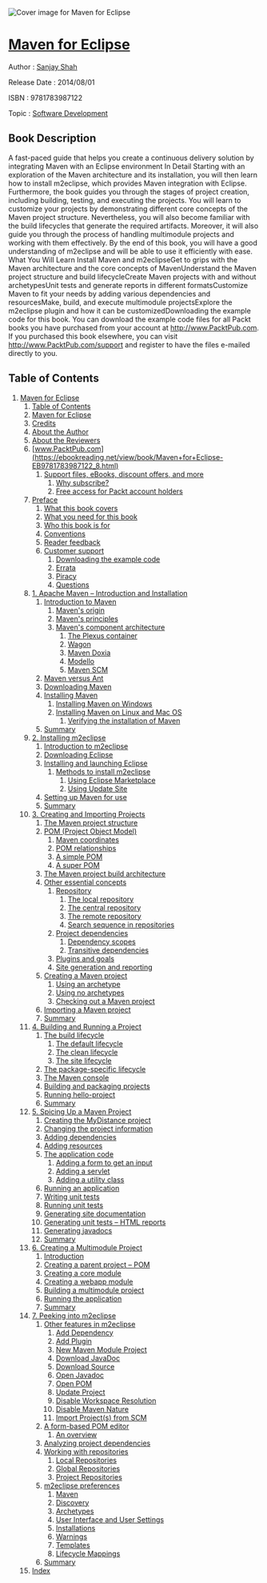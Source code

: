 ![Cover image for Maven for Eclipse](https://imgdetail.ebookreading.net/cover/cover/software_development/EB9781783987122.jpg)

[Maven for Eclipse](https://ebookreading.net/view/book/Maven+for+Eclipse-EB9781783987122_1.html "Maven for Eclipse")
====================================================================================================================

Author : [Sanjay Shah](https://ebookreading.net/search/author/Sanjay+Shah)

Release Date : 2014/08/01

ISBN : 9781783987122

Topic : [Software Development](https://ebookreading.net/search/category/software-development)

Book Description
-----------------

A fast-paced guide that helps you create a continuous delivery solution by integrating Maven with an Eclipse environment
In Detail
Starting with an exploration of the Maven architecture and its installation, you will then learn how to install m2eclipse, which provides Maven integration with Eclipse. Furthermore, the book guides you through the stages of project creation, including building, testing, and executing the projects.
You will learn to customize your projects by demonstrating different core concepts of the Maven project structure. Nevertheless, you will also become familiar with the build lifecycles that generate the required artifacts. Moreover, it will also guide you through the process of handling multimodule projects and working with them effectively.
By the end of this book, you will have a good understanding of m2eclipse and will be able to use it efficiently with ease.
What You Will Learn
Install Maven and m2eclipseGet to grips with the Maven architecture and the core concepts of MavenUnderstand the Maven project structure and build lifecycleCreate Maven projects with and without archetypesUnit tests and generate reports in different formatsCustomize Maven to fit your needs by adding various dependencies and resourcesMake, build, and execute multimodule projectsExplore the m2eclipse plugin and how it can be customizedDownloading the example code for this book. You can download the example code files for all Packt books you have purchased from your account at http://www.PacktPub.com. If you purchased this book elsewhere, you can visit http://www.PacktPub.com/support and register to have the files e-mailed directly to you.
              
Table of Contents
-----------------

1. [Maven for Eclipse](https://ebookreading.net/view/book/Maven+for+Eclipse-EB9781783987122_3.html)
    1. [Table of Contents](https://ebookreading.net/view/book/Maven+for+Eclipse-EB9781783987122_2.html)
    1. [Maven for Eclipse](https://ebookreading.net/view/book/Maven+for+Eclipse-EB9781783987122_4.html)
    1. [Credits](https://ebookreading.net/view/book/Maven+for+Eclipse-EB9781783987122_5.html)
    1. [About the Author](https://ebookreading.net/view/book/Maven+for+Eclipse-EB9781783987122_6.html)
    1. [About the Reviewers](https://ebookreading.net/view/book/Maven+for+Eclipse-EB9781783987122_7.html)
    1. [www.PacktPub.com](https://ebookreading.net/view/book/Maven+for+Eclipse-EB9781783987122_8.html)
        1. [Support files, eBooks, discount offers, and more](https://ebookreading.net/view/book/Maven+for+Eclipse-EB9781783987122_8.html#ch00lvl1sec01)
            1. [Why subscribe?](https://ebookreading.net/view/book/Maven+for+Eclipse-EB9781783987122_8.html#ch00lvl2sec01)
            1. [Free access for Packt account holders](https://ebookreading.net/view/book/Maven+for+Eclipse-EB9781783987122_8.html#ch00lvl2sec02)
    1. [Preface](https://ebookreading.net/view/book/Maven+for+Eclipse-EB9781783987122_9.html)
        1. [What this book covers](https://ebookreading.net/view/book/Maven+for+Eclipse-EB9781783987122_9.html#ch00lvl1sec02)
        1. [What you need for this book](https://ebookreading.net/view/book/Maven+for+Eclipse-EB9781783987122_10.html)
        1. [Who this book is for](https://ebookreading.net/view/book/Maven+for+Eclipse-EB9781783987122_11.html)
        1. [Conventions](https://ebookreading.net/view/book/Maven+for+Eclipse-EB9781783987122_12.html)
        1. [Reader feedback](https://ebookreading.net/view/book/Maven+for+Eclipse-EB9781783987122_13.html)
        1. [Customer support](https://ebookreading.net/view/book/Maven+for+Eclipse-EB9781783987122_14.html)
            1. [Downloading the example code](https://ebookreading.net/view/book/Maven+for+Eclipse-EB9781783987122_14.html#ch00lvl2sec03)
            1. [Errata](https://ebookreading.net/view/book/Maven+for+Eclipse-EB9781783987122_14.html#ch00lvl2sec04)
            1. [Piracy](https://ebookreading.net/view/book/Maven+for+Eclipse-EB9781783987122_14.html#ch00lvl2sec05)
            1. [Questions](https://ebookreading.net/view/book/Maven+for+Eclipse-EB9781783987122_14.html#ch00lvl2sec06)
    1. [1. Apache Maven – Introduction and Installation](https://ebookreading.net/view/book/Maven+for+Eclipse-EB9781783987122_15.html)
        1. [Introduction to Maven](https://ebookreading.net/view/book/Maven+for+Eclipse-EB9781783987122_15.html#ch01lvl1sec08)
            1. [Maven&#39;s origin](https://ebookreading.net/view/book/Maven+for+Eclipse-EB9781783987122_15.html#ch01lvl2sec07)
            1. [Maven&#39;s principles](https://ebookreading.net/view/book/Maven+for+Eclipse-EB9781783987122_15.html#ch01lvl2sec08)
            1. [Maven&#39;s component architecture](https://ebookreading.net/view/book/Maven+for+Eclipse-EB9781783987122_15.html#ch01lvl2sec09)
                1. [The Plexus container](https://ebookreading.net/view/book/Maven+for+Eclipse-EB9781783987122_15.html#ch01lvl3sec01)
                1. [Wagon](https://ebookreading.net/view/book/Maven+for+Eclipse-EB9781783987122_15.html#ch01lvl3sec02)
                1. [Maven Doxia](https://ebookreading.net/view/book/Maven+for+Eclipse-EB9781783987122_15.html#ch01lvl3sec03)
                1. [Modello](https://ebookreading.net/view/book/Maven+for+Eclipse-EB9781783987122_15.html#ch01lvl3sec04)
                1. [Maven SCM](https://ebookreading.net/view/book/Maven+for+Eclipse-EB9781783987122_15.html#ch01lvl3sec05)
        1. [Maven versus Ant](https://ebookreading.net/view/book/Maven+for+Eclipse-EB9781783987122_16.html)
        1. [Downloading Maven](https://ebookreading.net/view/book/Maven+for+Eclipse-EB9781783987122_17.html)
        1. [Installing Maven](https://ebookreading.net/view/book/Maven+for+Eclipse-EB9781783987122_18.html)
            1. [Installing Maven on Windows](https://ebookreading.net/view/book/Maven+for+Eclipse-EB9781783987122_18.html#ch01lvl2sec10)
            1. [Installing Maven on Linux and Mac OS](https://ebookreading.net/view/book/Maven+for+Eclipse-EB9781783987122_18.html#ch01lvl2sec11)
                1. [Verifying the installation of Maven](https://ebookreading.net/view/book/Maven+for+Eclipse-EB9781783987122_18.html#ch01lvl3sec06)
        1. [Summary](https://ebookreading.net/view/book/Maven+for+Eclipse-EB9781783987122_19.html)
    1. [2. Installing m2eclipse](https://ebookreading.net/view/book/Maven+for+Eclipse-EB9781783987122_20.html)
        1. [Introduction to m2eclipse](https://ebookreading.net/view/book/Maven+for+Eclipse-EB9781783987122_20.html#ch02lvl1sec14)
        1. [Downloading Eclipse](https://ebookreading.net/view/book/Maven+for+Eclipse-EB9781783987122_21.html)
        1. [Installing and launching Eclipse](https://ebookreading.net/view/book/Maven+for+Eclipse-EB9781783987122_22.html)
            1. [Methods to install m2eclipse](https://ebookreading.net/view/book/Maven+for+Eclipse-EB9781783987122_22.html#ch02lvl2sec12)
                1. [Using Eclipse Marketplace](https://ebookreading.net/view/book/Maven+for+Eclipse-EB9781783987122_22.html#ch02lvl3sec07)
                1. [Using Update Site](https://ebookreading.net/view/book/Maven+for+Eclipse-EB9781783987122_22.html#ch02lvl3sec08)
        1. [Setting up Maven for use](https://ebookreading.net/view/book/Maven+for+Eclipse-EB9781783987122_23.html)
        1. [Summary](https://ebookreading.net/view/book/Maven+for+Eclipse-EB9781783987122_24.html)
    1. [3. Creating and Importing Projects](https://ebookreading.net/view/book/Maven+for+Eclipse-EB9781783987122_25.html)
        1. [The Maven project structure](https://ebookreading.net/view/book/Maven+for+Eclipse-EB9781783987122_25.html#ch03lvl1sec19)
        1. [POM (Project Object Model)](https://ebookreading.net/view/book/Maven+for+Eclipse-EB9781783987122_26.html)
            1. [Maven coordinates](https://ebookreading.net/view/book/Maven+for+Eclipse-EB9781783987122_26.html#ch03lvl2sec13)
            1. [POM relationships](https://ebookreading.net/view/book/Maven+for+Eclipse-EB9781783987122_26.html#ch03lvl2sec14)
            1. [A simple POM](https://ebookreading.net/view/book/Maven+for+Eclipse-EB9781783987122_26.html#ch03lvl2sec15)
            1. [A super POM](https://ebookreading.net/view/book/Maven+for+Eclipse-EB9781783987122_26.html#ch03lvl2sec16)
        1. [The Maven project build architecture](https://ebookreading.net/view/book/Maven+for+Eclipse-EB9781783987122_27.html)
        1. [Other essential concepts](https://ebookreading.net/view/book/Maven+for+Eclipse-EB9781783987122_28.html)
            1. [Repository](https://ebookreading.net/view/book/Maven+for+Eclipse-EB9781783987122_28.html#ch03lvl2sec17)
                1. [The local repository](https://ebookreading.net/view/book/Maven+for+Eclipse-EB9781783987122_28.html#ch03lvl3sec09)
                1. [The central repository](https://ebookreading.net/view/book/Maven+for+Eclipse-EB9781783987122_28.html#ch03lvl3sec10)
                1. [The remote repository](https://ebookreading.net/view/book/Maven+for+Eclipse-EB9781783987122_28.html#ch03lvl3sec11)
                1. [Search sequence in repositories](https://ebookreading.net/view/book/Maven+for+Eclipse-EB9781783987122_28.html#ch03lvl3sec12)
            1. [Project dependencies](https://ebookreading.net/view/book/Maven+for+Eclipse-EB9781783987122_28.html#ch03lvl2sec18)
                1. [Dependency scopes](https://ebookreading.net/view/book/Maven+for+Eclipse-EB9781783987122_28.html#ch03lvl3sec13)
                1. [Transitive dependencies](https://ebookreading.net/view/book/Maven+for+Eclipse-EB9781783987122_28.html#ch03lvl3sec14)
            1. [Plugins and goals](https://ebookreading.net/view/book/Maven+for+Eclipse-EB9781783987122_28.html#ch03lvl2sec19)
            1. [Site generation and reporting](https://ebookreading.net/view/book/Maven+for+Eclipse-EB9781783987122_28.html#ch03lvl2sec20)
        1. [Creating a Maven project](https://ebookreading.net/view/book/Maven+for+Eclipse-EB9781783987122_29.html)
            1. [Using an archetype](https://ebookreading.net/view/book/Maven+for+Eclipse-EB9781783987122_29.html#ch03lvl2sec21)
            1. [Using no archetypes](https://ebookreading.net/view/book/Maven+for+Eclipse-EB9781783987122_29.html#ch03lvl2sec22)
            1. [Checking out a Maven project](https://ebookreading.net/view/book/Maven+for+Eclipse-EB9781783987122_29.html#ch03lvl2sec23)
        1. [Importing a Maven project](https://ebookreading.net/view/book/Maven+for+Eclipse-EB9781783987122_30.html)
        1. [Summary](https://ebookreading.net/view/book/Maven+for+Eclipse-EB9781783987122_31.html)
    1. [4. Building and Running a Project](https://ebookreading.net/view/book/Maven+for+Eclipse-EB9781783987122_32.html)
        1. [The build lifecycle](https://ebookreading.net/view/book/Maven+for+Eclipse-EB9781783987122_32.html#ch04lvl1sec26)
            1. [The default lifecycle](https://ebookreading.net/view/book/Maven+for+Eclipse-EB9781783987122_32.html#ch04lvl2sec24)
            1. [The clean lifecycle](https://ebookreading.net/view/book/Maven+for+Eclipse-EB9781783987122_32.html#ch04lvl2sec25)
            1. [The site lifecycle](https://ebookreading.net/view/book/Maven+for+Eclipse-EB9781783987122_32.html#ch04lvl2sec26)
        1. [The package-specific lifecycle](https://ebookreading.net/view/book/Maven+for+Eclipse-EB9781783987122_33.html)
        1. [The Maven console](https://ebookreading.net/view/book/Maven+for+Eclipse-EB9781783987122_34.html)
        1. [Building and packaging projects](https://ebookreading.net/view/book/Maven+for+Eclipse-EB9781783987122_35.html)
        1. [Running hello-project](https://ebookreading.net/view/book/Maven+for+Eclipse-EB9781783987122_36.html)
        1. [Summary](https://ebookreading.net/view/book/Maven+for+Eclipse-EB9781783987122_37.html)
    1. [5. Spicing Up a Maven Project](https://ebookreading.net/view/book/Maven+for+Eclipse-EB9781783987122_38.html)
        1. [Creating the MyDistance project](https://ebookreading.net/view/book/Maven+for+Eclipse-EB9781783987122_38.html#ch05lvl1sec32)
        1. [Changing the project information](https://ebookreading.net/view/book/Maven+for+Eclipse-EB9781783987122_39.html)
        1. [Adding dependencies](https://ebookreading.net/view/book/Maven+for+Eclipse-EB9781783987122_40.html)
        1. [Adding resources](https://ebookreading.net/view/book/Maven+for+Eclipse-EB9781783987122_41.html)
        1. [The application code](https://ebookreading.net/view/book/Maven+for+Eclipse-EB9781783987122_42.html)
            1. [Adding a form to get an input](https://ebookreading.net/view/book/Maven+for+Eclipse-EB9781783987122_42.html#ch05lvl2sec27)
            1. [Adding a servlet](https://ebookreading.net/view/book/Maven+for+Eclipse-EB9781783987122_42.html#ch05lvl2sec28)
            1. [Adding a utility class](https://ebookreading.net/view/book/Maven+for+Eclipse-EB9781783987122_42.html#ch05lvl2sec29)
        1. [Running an application](https://ebookreading.net/view/book/Maven+for+Eclipse-EB9781783987122_43.html)
        1. [Writing unit tests](https://ebookreading.net/view/book/Maven+for+Eclipse-EB9781783987122_44.html)
        1. [Running unit tests](https://ebookreading.net/view/book/Maven+for+Eclipse-EB9781783987122_45.html)
        1. [Generating site documentation](https://ebookreading.net/view/book/Maven+for+Eclipse-EB9781783987122_46.html)
        1. [Generating unit tests – HTML reports](https://ebookreading.net/view/book/Maven+for+Eclipse-EB9781783987122_47.html)
        1. [Generating javadocs](https://ebookreading.net/view/book/Maven+for+Eclipse-EB9781783987122_48.html)
        1. [Summary](https://ebookreading.net/view/book/Maven+for+Eclipse-EB9781783987122_49.html)
    1. [6. Creating a Multimodule Project](https://ebookreading.net/view/book/Maven+for+Eclipse-EB9781783987122_50.html)
        1. [Introduction](https://ebookreading.net/view/book/Maven+for+Eclipse-EB9781783987122_50.html#ch06lvl1sec44)
        1. [Creating a parent project – POM](https://ebookreading.net/view/book/Maven+for+Eclipse-EB9781783987122_51.html)
        1. [Creating a core module](https://ebookreading.net/view/book/Maven+for+Eclipse-EB9781783987122_52.html)
        1. [Creating a webapp module](https://ebookreading.net/view/book/Maven+for+Eclipse-EB9781783987122_53.html)
        1. [Building a multimodule project](https://ebookreading.net/view/book/Maven+for+Eclipse-EB9781783987122_54.html)
        1. [Running the application](https://ebookreading.net/view/book/Maven+for+Eclipse-EB9781783987122_55.html)
        1. [Summary](https://ebookreading.net/view/book/Maven+for+Eclipse-EB9781783987122_56.html)
    1. [7. Peeking into m2eclipse](https://ebookreading.net/view/book/Maven+for+Eclipse-EB9781783987122_57.html)
        1. [Other features in m2eclipse](https://ebookreading.net/view/book/Maven+for+Eclipse-EB9781783987122_57.html#ch07lvl1sec51)
            1. [Add Dependency](https://ebookreading.net/view/book/Maven+for+Eclipse-EB9781783987122_57.html#ch07lvl2sec30)
            1. [Add Plugin](https://ebookreading.net/view/book/Maven+for+Eclipse-EB9781783987122_57.html#ch07lvl2sec31)
            1. [New Maven Module Project](https://ebookreading.net/view/book/Maven+for+Eclipse-EB9781783987122_57.html#ch07lvl2sec32)
            1. [Download JavaDoc](https://ebookreading.net/view/book/Maven+for+Eclipse-EB9781783987122_57.html#ch07lvl2sec33)
            1. [Download Source](https://ebookreading.net/view/book/Maven+for+Eclipse-EB9781783987122_57.html#ch07lvl2sec34)
            1. [Open Javadoc](https://ebookreading.net/view/book/Maven+for+Eclipse-EB9781783987122_57.html#ch07lvl2sec35)
            1. [Open POM](https://ebookreading.net/view/book/Maven+for+Eclipse-EB9781783987122_57.html#ch07lvl2sec36)
            1. [Update Project](https://ebookreading.net/view/book/Maven+for+Eclipse-EB9781783987122_57.html#ch07lvl2sec37)
            1. [Disable Workspace Resolution](https://ebookreading.net/view/book/Maven+for+Eclipse-EB9781783987122_57.html#ch07lvl2sec38)
            1. [Disable Maven Nature](https://ebookreading.net/view/book/Maven+for+Eclipse-EB9781783987122_57.html#ch07lvl2sec39)
            1. [Import Project(s) from SCM](https://ebookreading.net/view/book/Maven+for+Eclipse-EB9781783987122_57.html#ch07lvl2sec40)
        1. [A form-based POM editor](https://ebookreading.net/view/book/Maven+for+Eclipse-EB9781783987122_58.html)
            1. [An overview](https://ebookreading.net/view/book/Maven+for+Eclipse-EB9781783987122_58.html#ch07lvl2sec41)
        1. [Analyzing project dependencies](https://ebookreading.net/view/book/Maven+for+Eclipse-EB9781783987122_59.html)
        1. [Working with repositories](https://ebookreading.net/view/book/Maven+for+Eclipse-EB9781783987122_60.html)
            1. [Local Repositories](https://ebookreading.net/view/book/Maven+for+Eclipse-EB9781783987122_60.html#ch07lvl2sec42)
            1. [Global Repositories](https://ebookreading.net/view/book/Maven+for+Eclipse-EB9781783987122_60.html#ch07lvl2sec43)
            1. [Project Repositories](https://ebookreading.net/view/book/Maven+for+Eclipse-EB9781783987122_60.html#ch07lvl2sec44)
        1. [m2eclipse preferences](https://ebookreading.net/view/book/Maven+for+Eclipse-EB9781783987122_61.html)
            1. [Maven](https://ebookreading.net/view/book/Maven+for+Eclipse-EB9781783987122_61.html#ch07lvl2sec45)
            1. [Discovery](https://ebookreading.net/view/book/Maven+for+Eclipse-EB9781783987122_61.html#ch07lvl2sec46)
            1. [Archetypes](https://ebookreading.net/view/book/Maven+for+Eclipse-EB9781783987122_61.html#ch07lvl2sec47)
            1. [User Interface and User Settings](https://ebookreading.net/view/book/Maven+for+Eclipse-EB9781783987122_61.html#ch07lvl2sec48)
            1. [Installations](https://ebookreading.net/view/book/Maven+for+Eclipse-EB9781783987122_61.html#ch07lvl2sec49)
            1. [Warnings](https://ebookreading.net/view/book/Maven+for+Eclipse-EB9781783987122_61.html#ch07lvl2sec50)
            1. [Templates](https://ebookreading.net/view/book/Maven+for+Eclipse-EB9781783987122_61.html#ch07lvl2sec51)
            1. [Lifecycle Mappings](https://ebookreading.net/view/book/Maven+for+Eclipse-EB9781783987122_61.html#ch07lvl2sec52)
        1. [Summary](https://ebookreading.net/view/book/Maven+for+Eclipse-EB9781783987122_62.html)
    1. [Index](https://ebookreading.net/view/book/Maven+for+Eclipse-EB9781783987122_63.html)
